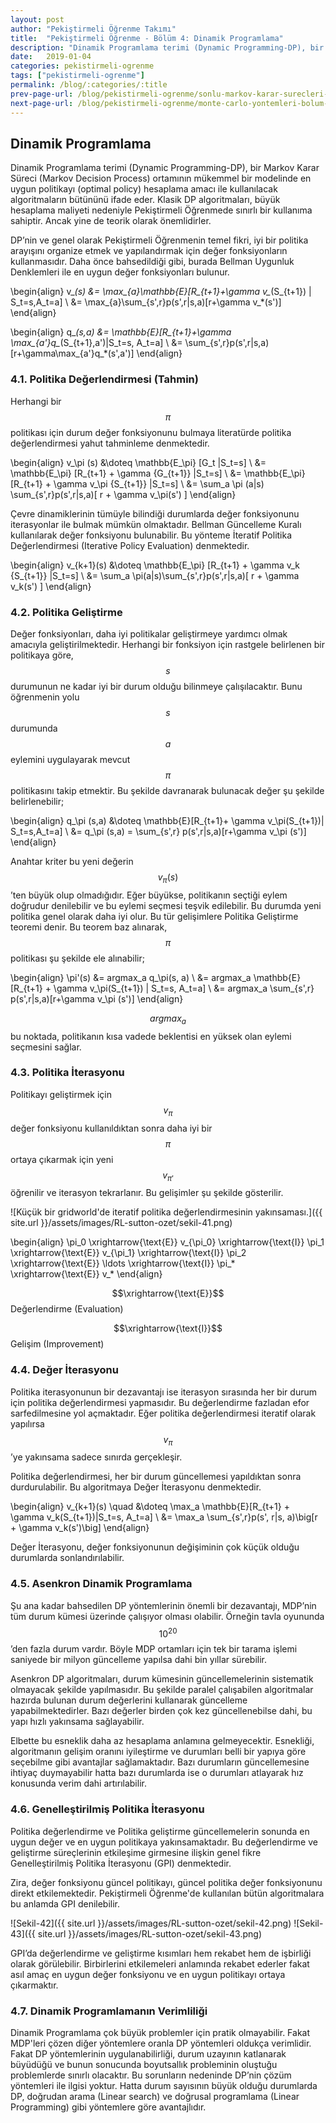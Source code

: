 ```yaml
---
layout: post
author: "Pekiştirmeli Öğrenme Takımı"
title:  "Pekiştirmeli Öğrenme - Bölüm 4: Dinamik Programlama"
description: "Dinamik Programlama terimi (Dynamic Programming-DP), bir  Markov Karar Süreci (Markov Decision Process) ortamının mükemmel bir modelinde en uygun politikayı (optimal policy) hesaplama amacı ile kullanılacak algoritmaların bütününü ifade eder. "
date:   2019-01-04
categories: pekistirmeli-ogrenme
tags: ["pekistirmeli-ogrenme"]
permalink: /blog/:categories/:title
prev-page-url: /blog/pekistirmeli-ogrenme/sonlu-markov-karar-surecleri-bolum-3
next-page-url: /blog/pekistirmeli-ogrenme/monte-carlo-yontemleri-bolum-5
---
```


## Dinamik Programlama

Dinamik Programlama terimi (Dynamic Programming-DP), bir  Markov Karar Süreci (Markov Decision Process) ortamının mükemmel bir modelinde en uygun politikayı (optimal policy) hesaplama amacı ile kullanılacak algoritmaların bütününü ifade eder. Klasik DP algoritmaları, büyük hesaplama maliyeti nedeniyle Pekiştirmeli Öğrenmede sınırlı bir kullanıma sahiptir. Ancak yine de teorik olarak önemlidirler. 

DP’nin ve genel olarak Pekiştirmeli Öğrenmenin temel fikri, iyi bir politika arayışını organize etmek ve yapılandırmak için değer fonksiyonların kullanmasıdır. Daha önce bahsedildiği gibi, burada Bellman Uygunluk Denklemleri ile en uygun değer fonksiyonları bulunur.

\begin{align}
    v_*(s) &= \max_{a}\mathbb{E}[R_{t+1}+\gamma v_*(S_{t+1}) | S_t=s,A_t=a] \\ 
    &= \max_{a}\sum_{s',r}p(s',r|s,a)[r+\gamma v_*(s')]
\end{align}

\begin{align}
    q_*(s,a) &= \mathbb{E}[R_{t+1}+\gamma \max_{a'}q_*(S_{t+1},a')|S_t=s, A_t=a] \\
    &= \sum_{s',r}p(s',r|s,a)[r+\gamma\max_{a'}q_*(s',a')]
\end{align}

 
### 4.1. Politika Değerlendirmesi (Tahmin)

Herhangi bir $$\pi$$ politikası için durum değer fonksiyonunu bulmaya literatürde politika değerlendirmesi yahut tahminleme denmektedir. 

\begin{align}
    v_\pi (s) &\doteq \mathbb{E_\pi} [G_t |S_t=s] \\
    &= \mathbb{E_\pi} [R_{t+1} + \gamma {G_{t+1}} |S_t=s] \\
    &= \mathbb{E_\pi} [R_{t+1} + \gamma v_\pi {S_{t+1}} |S_t=s] \\
    &= \sum_a \pi (a|s) \sum_{s',r}p(s',r|s,a)[ r + \gamma v_\pi(s') ] 
\end{align}

Çevre dinamiklerinin tümüyle bilindiği durumlarda değer fonksiyonunu iterasyonlar ile bulmak mümkün olmaktadır. Bellman Güncelleme Kuralı kullanılarak değer fonksiyonu bulunabilir. Bu yönteme İteratif Politika Değerlendirmesi (Iterative Policy Evaluation) denmektedir.

\begin{align}
    v_{k+1}(s) &\doteq \mathbb{E_\pi} [R_{t+1} + \gamma v_k {S_{t+1}} |S_t=s] \\
    &= \sum_a \pi(a|s)\sum_{s',r}p(s',r|s,a)[ r + \gamma v_k(s') ]
\end{align}

### 4.2. Politika Geliştirme

Değer fonksiyonları, daha iyi politikalar geliştirmeye yardımcı olmak amacıyla geliştirilmektedir. Herhangi bir fonksiyon için rastgele belirlenen bir politikaya göre, $$s$$ durumunun ne kadar iyi bir durum olduğu bilinmeye çalışılacaktır. Bunu öğrenmenin yolu $$s$$ durumunda $$a$$ eylemini uygulayarak mevcut $$\pi$$ politikasını takip etmektir. Bu şekilde davranarak bulunacak değer şu şekilde belirlenebilir;

\begin{align}
    q_\pi (s,a) &\doteq \mathbb{E}[R_{t+1}+ \gamma v_\pi(S_{t+1})| S_t=s,A_t=a] \\
    &= q_\pi (s,a) = \sum_{s',r} p(s',r|s,a)[r+\gamma v_\pi (s')]
\end{align}

Anahtar kriter bu yeni değerin $$v_{\pi}(s)$$’ten büyük olup olmadığıdır. Eğer büyükse, politikanın seçtiği eylem doğrudur denilebilir ve bu eylemi seçmesi teşvik edilebilir. Bu durumda yeni politika genel olarak daha iyi olur. Bu tür gelişimlere Politika Geliştirme teoremi denir. Bu teorem baz alınarak, $$\pi$$ politikası şu şekilde ele alınabilir;

\begin{align}
    \pi'(s) &= argmax_a q_\pi(s, a) \\
    &= argmax_a \mathbb{E}[R_{t+1} + \gamma v_\pi(S_{t+1}) | S_t=s, A_t=a] \\
    &= argmax_a \sum_{s',r} p(s',r|s,a)[r+\gamma v_\pi (s')]
\end{align}

$$argmax_a$$ bu noktada, politikanın kısa vadede beklentisi en yüksek olan eylemi seçmesini sağlar.

### 4.3. Politika İterasyonu
Politikayı geliştirmek için $$v_\pi$$ değer fonksiyonu kullanıldıktan sonra daha iyi bir $$\pi$$ ortaya çıkarmak için yeni $$v_{\pi'}$$ öğrenilir ve iterasyon tekrarlanır. Bu gelişimler şu şekilde gösterilir.

![Küçük bir gridworld'de iteratif politika değerlendirmesinin yakınsaması.]({{ site.url }}/assets/images/RL-sutton-ozet/sekil-41.png)

\begin{align}
    \pi_0 \xrightarrow{\text{E}} v_{\pi_0} \xrightarrow{\text{I}} \pi_1 \xrightarrow{\text{E}} v_{\pi_1} \xrightarrow{\text{I}} \pi_2 \xrightarrow{\text{E}} \ldots \xrightarrow{\text{I}} \pi_* \xrightarrow{\text{E}} v_*
\end{align}

$$\xrightarrow{\text{E}}$$ Değerlendirme (Evaluation)

$$\xrightarrow{\text{I}}$$ Gelişim (Improvement)

### 4.4. Değer İterasyonu
Politika iterasyonunun bir dezavantajı ise iterasyon sırasında her bir durum için politika değerlendirmesi yapmasıdır. Bu değerlendirme fazladan efor sarfedilmesine yol açmaktadır. Eğer politika değerlendirmesi iteratif olarak yapılırsa  $$v_\pi$$’ye yakınsama sadece sınırda gerçekleşir.

Politika değerlendirmesi, her bir durum güncellemesi yapıldıktan sonra durdurulabilir. Bu algoritmaya Değer İterasyonu denmektedir.

\begin{align}
    v_{k+1}(s) \quad &\doteq \max_a \mathbb{E}[R_{t+1} + \gamma v_k(S_{t+1})|S_t=s, A_t=a] \\
    &= \max_a \sum_{s',r}p(s', r|s, a)\big[r + \gamma v_k(s')\big]
\end{align}

Değer İterasyonu, değer fonksiyonunun değişiminin çok küçük olduğu durumlarda sonlandırılabilir.

### 4.5. Asenkron Dinamik Programlama

Şu ana kadar bahsedilen DP yöntemlerinin önemli bir dezavantajı, MDP’nin tüm durum kümesi üzerinde çalışıyor olması olabilir. Örneğin tavla oyununda $$10^{20}$$’den fazla durum vardır. Böyle MDP ortamları için tek bir tarama işlemi saniyede bir milyon güncelleme yapılsa dahi bin yıllar sürebilir.

Asenkron DP algoritmaları, durum kümesinin güncellemelerinin sistematik olmayacak şekilde yapılmasıdır. Bu şekilde paralel çalışabilen algoritmalar hazırda bulunan durum değerlerini kullanarak güncelleme yapabilmektedirler. Bazı değerler birden çok kez güncellenebilse dahi, bu yapı hızlı yakınsama sağlayabilir.

Elbette bu esneklik daha az hesaplama anlamına gelmeyecektir. Esnekliği, algoritmanın gelişim oranını iyileştirme ve durumları belli bir yapıya göre seçebilme gibi avantajlar sağlamaktadır. Bazı durumların güncellemesine ihtiyaç duymayabilir hatta bazı durumlarda ise o durumları atlayarak hız konusunda verim dahi artırılabilir.

### 4.6. Genelleştirilmiş Politika İterasyonu

Politika değerlendirme ve Politika geliştirme güncellemelerin sonunda en uygun değer ve en uygun politikaya yakınsamaktadır. Bu değerlendirme ve geliştirme süreçlerinin etkileşime girmesine ilişkin genel fikre Genelleştirilmiş Politika İterasyonu (GPI) denmektedir.

Zira, değer fonksiyonu güncel politikayı, güncel politika değer fonksiyonunu direkt etkilemektedir. Pekiştirmeli Öğrenme'de kullanılan bütün algoritmalara bu anlamda GPI denilebilir.

![Sekil-42]({{ site.url }}/assets/images/RL-sutton-ozet/sekil-42.png)
![Sekil-43]({{ site.url }}/assets/images/RL-sutton-ozet/sekil-43.png)

GPI’da değerlendirme ve geliştirme kısımları hem rekabet hem de işbirliği olarak görülebilir. Birbirlerini etkilemeleri anlamında rekabet ederler fakat asıl amaç en uygun değer fonksiyonu ve en uygun politikayı ortaya çıkarmaktır.

### 4.7. Dinamik Programlamanın Verimliliği

Dinamik Programlama çok büyük problemler için pratik olmayabilir. Fakat MDP'leri çözen diğer yöntemlere oranla DP yöntemleri oldukça verimlidir. Fakat DP yöntemlerinin uygulanabilirliği, durum uzayının katlanarak büyüdüğü ve bunun sonucunda boyutsallık probleminin oluştuğu problemlerde sınırlı olacaktır. Bu sorunların nedeninde DP’nin çözüm yöntemleri ile ilgisi yoktur. Hatta durum sayısının büyük olduğu durumlarda DP, doğrudan arama (Linear search) ve doğrusal programlama (Linear Programming) gibi yöntemlere göre avantajlıdır.
